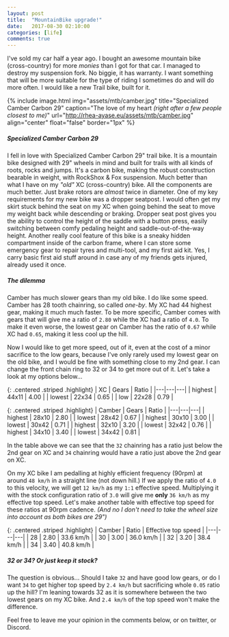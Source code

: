 ```yaml
---
layout: post
title:  "MountainBike upgrade!"
date:   2017-08-30 02:10:00
categories: [life]
comments: true
---
```

I've sold my car half a year ago. I bought an awesome mountain bike (cross-country) for more _monies_ than I got for that car. I managed to destroy my suspension fork. No biggie, it has warranty. I want something that will be more suitable for the type of riding I sometimes do and will do more often. I would like a new Trail bike, built for it.

<!--more-->

{% include image.html
  img="assets/mtb/camber.jpg"
  title="Specialized Camber Carbon 29"
  caption="The love of my heart <i>(right after a few people closest to me)</i>"
  url="http://rhea-ayase.eu/assets/mtb/camber.jpg"
  align="center"
  float="false"
  border="1px"
%}

##### Specialized Camber Carbon 29

I fell in love with Specialized Camber Carbon 29" trail bike. It is a mountain bike designed with 29" wheels in mind and built for trails with all kinds of roots, rocks and jumps. It's a carbon bike, making the robust construction bearable in weight, with RockShox & Fox suspension. Much better than what I have on my _"old"_ XC (cross-country) bike. All the components are much better. Just brake rotors are _almost_ twice in diameter. One of my key requirements for my new bike was a dropper seatpost. I would often get my skirt stuck behind the seat on my XC when going behind the seat to move my weight back while descending or braking. Dropper seat post gives you the ability to control the height of the saddle with a button press, easily switching between comfy pedaling height and saddle-out-of-the-way height. Another really cool feature of this bike is a sneaky hidden compartment inside of the carbon frame, where I can store some emergency gear to repair tyres and multi-tool, and my first aid kit. Yes, I carry basic first aid stuff around in case any of my friends gets injured, already used it once.

##### The dilemma

Camber has much slower gears than my old bike. I do like some speed. Camber has 28 tooth chainring, so called _one-by_. My XC had 44 highest gear, making it much much faster. To be more specific, Camber comes with gears that will give me a ratio of `2.80` while the XC had a ratio of `4.0`. To make it even worse, the lowest gear on Camber has the ratio of `0.67` while XC had `0.65`, making it less cool up the hill.

Now I would like to get more speed, out of it, even at the cost of a minor sacrifice to the low gears, because I've only rarely used my lowest gear on the old bike, and I would be fine with something close to my 2nd gear. I can change the front chain ring to 32 or 34 to get more out of it. Let's take a look at my options below...

{: .centered .striped .highlight}
| XC | Gears | Ratio |
|---|---|---|
| highest | 44x11 | 4.00 |
| lowest | 22x34 | 0.65 |
| low | 22x28 | 0.79 |

{: .centered .striped .highlight}
| Camber | Gears | Ratio |
|---|---|---|
| highest | 28x10 | 2.80 |
| lowest | 28x42 | 0.67 |
| highest | 30x10 | 3.00 |
| lowest | 30x42 | 0.71 |
| highest | 32x10 | 3.20 |
| lowest | 32x42 | 0.76 |
| highest | 34x10 | 3.40 |
| lowest | 34x42 | 0.81 |

In the table above we can see that the `32` chainring has a ratio just below the 2nd gear on XC and `34` chainring would have a ratio just above the 2nd gear on XC.

On my XC bike I am pedalling at highly efficient frequency (90rpm) at around `48 km/h` in a straight line (not down hill.) If we apply the ratio of `4.0` to this velocity, we will get `12 km/h` as my `1:1` effective speed. Multiplying it with the stock configuration ratio of `3.0` will give me **only** `36 km/h` as my effective top speed. Let's make another table with effective top speed for these ratios at 90rpm cadence. _(And no I don't need to take the wheel size into account as both bikes are 29")_

{: .centered .striped .highlight}
| Camber | Ratio | Effective top speed |
|---|---|---|
| 28 | 2.80 | 33.6 km/h |
| 30 | 3.00 | 36.0 km/h |
| 32 | 3.20 | 38.4 km/h |
| 34 | 3.40 | 40.8 km/h |

##### 32 or 34? Or just keep it stock?

The question is obvious... Should I take `32` and have good low gears, or do I want `34` to get higher top speed by `2.4 km/h` but sacrificing whole `0.05` ratio up the hill? I'm leaning towards 32 as it is somewhere between the two lowest gears on my XC bike. And `2.4 km/h` of the top speed won't make the difference.

Feel free to leave me your opinion in the comments below, or on twitter, or Discord.

